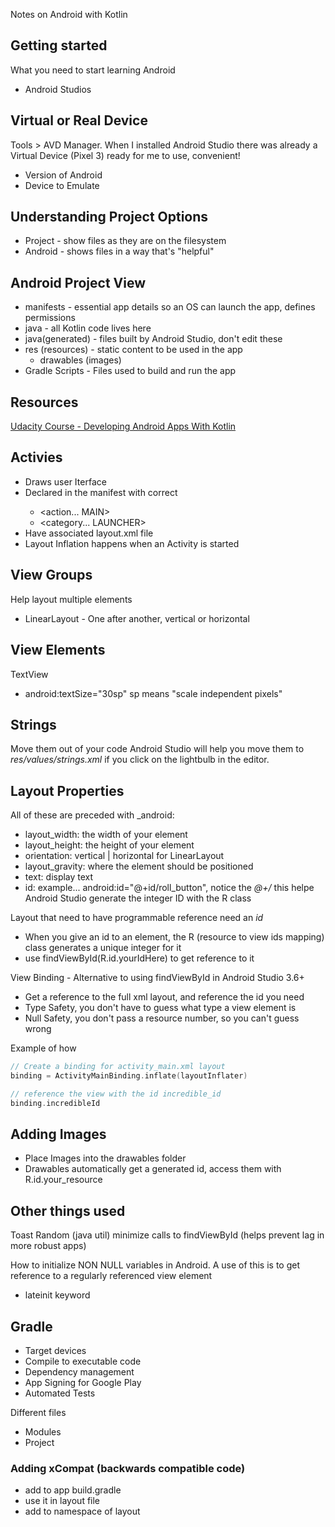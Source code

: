 Notes on Android with Kotlin

## Getting started

What you need to start learning Android
- Android Studios

## Virtual or Real Device
Tools > AVD Manager.  When I installed Android Studio there was already a Virtual Device (Pixel 3) ready for me to use, convenient!
- Version of Android
- Device to Emulate

## Understanding Project Options
- Project - show files as they are on the filesystem
- Android - shows files in a way that's "helpful"

## Android Project View
- manifests - essential app details so an OS can launch the app, defines permissions
- java - all Kotlin code lives here
- java(generated) - files built by Android Studio, don't edit these
- res (resources) - static content to be used in the app
    - drawables (images)
- Gradle Scripts - Files used to build and run the app
## Resources
[Udacity Course - Developing Android Apps With Kotlin](https://classroom.udacity.com/courses/ud9012)

## Activies
- Draws user Iterface
- Declared in the manifest with correct <intent-filter>
    - <action... MAIN>
    - <category... LAUNCHER>
- Have associated layout.xml file
- Layout Inflation happens when an Activity is started

## View Groups
Help layout multiple elements
- LinearLayout - One after another, vertical or horizontal

## View Elements
TextView
- android:textSize="30sp" sp means "scale independent pixels"

## Strings
Move them out of your code
Android Studio will help you move them to _res/values/strings.xml_ if you click on the lightbulb in the editor.

## Layout Properties
All of these are preceded with _android:
- layout_width: the width of your element
- layout_height: the height of your element
- orientation: vertical | horizontal for LinearLayout
- layout_gravity: where the element should be positioned
- text: display text
- id: example... android:id="@+id/roll_button", notice the _@+/_ this helpe Android Studio generate the integer ID with the R class

Layout that need to have programmable reference need an _id_
- When you give an id to an element, the R (resource to view ids mapping) class generates a unique integer for it
- use findViewById(R.id.yourIdHere) to get reference to it

View Binding - Alternative to using findViewById in Android Studio 3.6+
- Get a reference to the full xml layout, and reference the id you need
- Type Safety, you don't have to guess what type a view element is
- Null Safety, you don't pass a resource number, so you can't guess wrong

Example of how
```kotlin
// Create a binding for activity_main.xml layout
binding = ActivityMainBinding.inflate(layoutInflater)

// reference the view with the id incredible_id
binding.incredibleId
```

## Adding Images
- Place Images into the drawables folder
- Drawables automatically get a generated id, access them with R.id.your_resource

## Other things used
Toast
Random (java util)
minimize calls to findViewById (helps prevent lag in more robust apps)

How to initialize NON NULL variables in Android.  A use of this is to get reference to a regularly referenced view element
- lateinit keyword

## Gradle
- Target devices
- Compile to executable code
- Dependency management
- App Signing for Google Play
- Automated Tests

Different files
- Modules
- Project

### Adding xCompat (backwards compatible code)
- add to app build.gradle
- use it in layout file
- add to namespace of layout